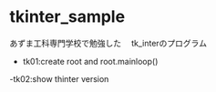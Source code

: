 # tkinter_sample

あずま工科専門学校で勉強した　 tk_interのプログラム

- tk01:create root and root.mainloop()

-tk02:show thinter version
